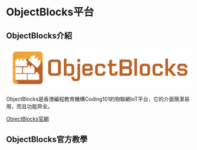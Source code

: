 # ObjectBlocks平台

## ObjectBlocks介紹

![](./iotimage/objectblock1.png)

ObjectBlocks是香港編程教育機構Coding101的物聯網IoT平台，它的介面簡潔易用，而且功能齊全。

[ObjectBlocks官網](https://www.objectblocks.cc/)

## ObjectBlocks官方教學


